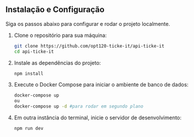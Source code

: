 ## Instalação e Configuração

Siga os passos abaixo para configurar e rodar o projeto localmente.

1. Clone o repositório para sua máquina:

   ```bash
   git clone https://github.com/opt120-ticke-it/api-ticke-it
   cd api-ticke-it
   ```

2. Instale as dependências do projeto:

   ```bash
   npm install
   ```

3. Execute o Docker Compose para iniciar o ambiente de banco de dados:

   ```bash
   docker-compose up
   ou
   docker-compose up -d #para rodar em segundo plano
   ```

4. Em outra instância do terminal, inicie o servidor de desenvolvimento:
   ```bash
   npm run dev
   ```
